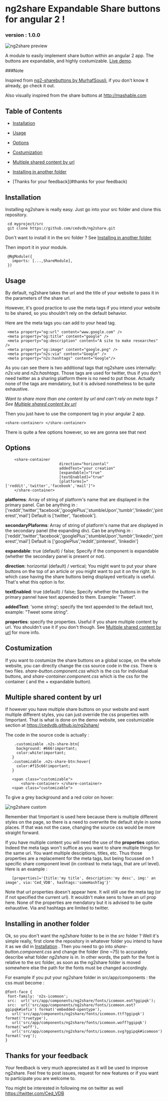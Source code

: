 # ng2share Expandable Share buttons for angular 2 !
### version : 1.0.0

![ng2share preview](http://i.imgur.com/L9EbBaa.png)

A module to easily implement share button within an angular 2 app. The buttons are expandable, and highly costumizable. [Live demo](https://cedvdb.github.io/ng2share/).

###Note

Inspired from [ng2-sharebuttons by MurhafSousli](https://github.com/MurhafSousli/ng2-sharebuttons), if you don't know it already,
go check it out.

Also visually inspired from the share buttons at http://mashable.com



## Table of Contents

 * [Installation](#installation)

 * [Usage](#usage)

 * [Options](#options)

 * [Costumization](#costumization)

 * [Multiple shared content by url](#multiple-shared-content-by-url)

 * [Installing in another folder](#installing-in-another-folder)

 * [Thanks for your feedback](#thanks for your feedback)


## Installation

 Installing ng2share is really easy. Just go into your src folder and clone this repository.

```
 cd myproject/src
 git clone https://github.com/cedvdb/ng2share.git
```

 Don't want to install it in the src folder ? See [Installing in another folder](#installing-in-another-folder)

 Then import it in your module.

```
 @NgModule({
   imports: [...,ShareModule],
 })
```

## Usage

 By default, ng2share takes the url and the title of your website to pass it in the parameters of the share url.

 However, it's good practice to use the meta tags if you intend your website to be shared, so you shouldn't rely on the default behavior.

 Here are the meta tags you can add to your head tag.

 ```
  <meta property="og:url" content="www.google.com" />
  <meta property="og:title" content="google" />
  <meta property="og:description" content="A site to make researches" />
  <meta property="og:image" content="google.png" />
  <meta property="n2s:via" content="Google" />
  <meta property="n2s:hashtags" content="Google"/>
 ```
 As you can see there is two additional tags that ng2share uses internally: *n2s:via* and *n2s:hashtags*. Those tags are used for twitter,
 thus if you don't need twitter as a sharing platform there is no need to put those. Actually none of the tags are mendatory, but it is advised
 nonetheless to be quite exhaustive.

 *Want to share more than one content by url and can't rely on meta tags ? See [Multiple shared content by url](#multiple-shared-content-by-url)*

 Then you just have to use the component tag in your angular 2 app.

 ```
<share-container> </share-container>
```

There is quite a few options however, so we are gonna see that next

## Options

```
	<share-container
						direction="horizontal"
						addedText="your creation"
						[expandable]="true"
						[textEnabled]="true"
						[platforms]="['reddit','twitter','facebook','mail']">
	</share-container>
```

**platforms**: Array of string of platform's name that are displayed in the primary panel. Can be anything in : ['reddit','twitter','facebook','googlePlus','stumbleUpon','tumblr','linkedin','pinterest','mail']
Default is ['twitter', 'facebook'].

**secondaryPlaforms**: Array of string of platform's name that are displayed in the secondary panel (the expanding div). Can be anything in : ['reddit','twitter','facebook','googlePlus','stumbleUpon','tumblr','linkedin','pinterest','mail']
Default is ['googlePlus','reddit','pinterest', 'linkedin']

**expandable**: true (default) / false; Specify if the component is expandable (whether the secondary panel is present or not).

**direction**: horizontal (default) / vertical; You might want to put your share buttons on the top of an article or you might want to put it on the right.
In which case having the share buttons being displayed vertically is useful. That's what this option is for.

**textEnabled**: true (default) / false; Specify whether the buttons in the primary pannel have text appended to them. Example: "Tweet".

**addedText**: 'some string'; specify the text appended to the default text, example: "Tweet some string".

**properties**: specify the properties. Useful if you share multiple content by url. You shouldn't use it if you don't though. See [Multiple shared content by url](#multiple-shared-content-by-url) for more info.


## Costumization

If you want to costumize the share buttons on a global scope, on the whole website, you can directly change the css source code in the css. There is two files.
*share-button.component.css* which is the css for individual buttons, and *share-container.component.css* which is the css for the container ( and the + expandable button).


## Multiple shared content by url

If however you have multiple share buttons on your website and want multiple different styles, you can just override the css properties with !important.
That is what is done on the demo website, see costumizable section at https://cedvdb.github.io/ng2share/

The code in the source code is actually :


 ```
	 .customizable .n2s-share-btn{
	  background: #666!important;
	  color:white!important;
	}
	.customizable .n2s-share-btn:hover{
	  color:#f15c66!important;
	}

	<span class="customizable">
		<share-container> </share-container>
	<span class="customizable">
 ```

 To give a grey background and a red color on hover:

 ![ng2share custom](http://i.imgur.com/QDRIyxi.png)


 Remember that !important is used here because there is multiple different styles on the page, so there is a need to overwrite the default style in some places.
 If that was not the case, changing the source css would be more straight forward.

 If you have multiple content you will need the use of the **properties** option.
 Indeed the meta tags won't suffice as you want to share multiple things for the same url. You want multiple desciptions, titles, etc.
 Thus those properties are a replacement for the meta tags, but being focussed on 1 specific share component level (in contrast to meta tags, that are url level).
 Here is an example :

  ```
     [properties]='{title:'my title', description:'my desc', img:' an image', via:'Ced_VDB', hashtags:'someHashTag'}'
  ```

 Note that url properties doesn't appear here. It will still use the meta tag (or if not specified the current url). It wouldn't make sens to have an url prop here.
 None of the properties are mendatory but it is advised to be quite exhaustive. Via and hashtags are limited to twitter.



## Installing in another folder

 Ok, so you don't want the *ng2share* folder to be in the *src* folder ? Well it's simple really, first clone the repository in whatever folder you intend to have it as we did in [Installation](#installation)
 . Then you need to go into *share-button.component.css* and change the folder (line ~75) to accurately describe what folder *ng2share* is in.
 In other words, the path for the font is relative to the src folder, as soon as the ng2share folder is moved somewhere else the path for the fonts must be changed accordingly.

 For example if you put your ng2share folder in src/app/components : the css must become :

 ```
 @font-face {
  font-family: 'n2s-icomoon';
  src:  url('src/app/components/ng2share/fonts/icomoon.eot?ggipqk');
  src:  url('src/app/components/ng2share/fonts/icomoon.eot?ggipqk#iefix') format('embedded-opentype'),
    url('src/app/components/ng2share/fonts/icomoon.ttf?ggipqk') format('truetype'),
    url('src/app/components/ng2share/fonts/icomoon.woff?ggipqk') format('woff'),
    url('src/app/components/ng2share/fonts/icomoon.svg?ggipqk#icomoon') format('svg');
}
```

## Thanks for your feedback

Your feedback is very much appreciated as it will be used to improve ng2share. Feel free to post issues, request for new features or if you want to participate you are welcome to.

You might be interested in following me on twitter as well https://twitter.com/Ced_VDB
